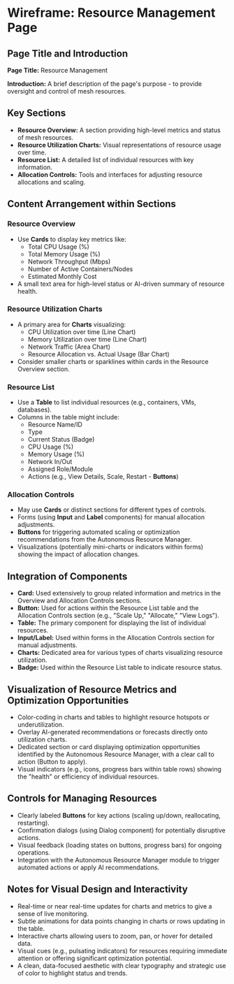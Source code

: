 # Wireframe: Resource Management Page

## Page Title and Introduction

**Page Title:** Resource Management

**Introduction:** A brief description of the page's purpose - to provide oversight and control of mesh resources.

## Key Sections

- **Resource Overview:** A section providing high-level metrics and status of mesh resources.
- **Resource Utilization Charts:** Visual representations of resource usage over time.
- **Resource List:** A detailed list of individual resources with key information.
- **Allocation Controls:** Tools and interfaces for adjusting resource allocations and scaling.

## Content Arrangement within Sections

### Resource Overview
- Use **Cards** to display key metrics like:
    - Total CPU Usage (%)
    - Total Memory Usage (%)
    - Network Throughput (Mbps)
    - Number of Active Containers/Nodes
    - Estimated Monthly Cost
- A small text area for high-level status or AI-driven summary of resource health.

### Resource Utilization Charts
- A primary area for **Charts** visualizing:
    - CPU Utilization over time (Line Chart)
    - Memory Utilization over time (Line Chart)
    - Network Traffic (Area Chart)
    - Resource Allocation vs. Actual Usage (Bar Chart)
- Consider smaller charts or sparklines within cards in the Resource Overview section.

### Resource List
- Use a **Table** to list individual resources (e.g., containers, VMs, databases).
- Columns in the table might include:
    - Resource Name/ID
    - Type
    - Current Status (Badge)
    - CPU Usage (%)
    - Memory Usage (%)
    - Network In/Out
    - Assigned Role/Module
    - Actions (e.g., View Details, Scale, Restart - **Buttons**)

### Allocation Controls
- May use **Cards** or distinct sections for different types of controls.
- Forms (using **Input** and **Label** components) for manual allocation adjustments.
- **Buttons** for triggering automated scaling or optimization recommendations from the Autonomous Resource Manager.
- Visualizations (potentially mini-charts or indicators within forms) showing the impact of allocation changes.

## Integration of Components

- **Card:** Used extensively to group related information and metrics in the Overview and Allocation Controls sections.
- **Button:** Used for actions within the Resource List table and the Allocation Controls section (e.g., "Scale Up," "Allocate," "View Logs").
- **Table:** The primary component for displaying the list of individual resources.
- **Input/Label:** Used within forms in the Allocation Controls section for manual adjustments.
- **Charts:** Dedicated area for various types of charts visualizing resource utilization.
- **Badge:** Used within the Resource List table to indicate resource status.

## Visualization of Resource Metrics and Optimization Opportunities

- Color-coding in charts and tables to highlight resource hotspots or underutilization.
- Overlay AI-generated recommendations or forecasts directly onto utilization charts.
- Dedicated section or card displaying optimization opportunities identified by the Autonomous Resource Manager, with a clear call to action (Button to apply).
- Visual indicators (e.g., icons, progress bars within table rows) showing the "health" or efficiency of individual resources.

## Controls for Managing Resources

- Clearly labeled **Buttons** for key actions (scaling up/down, reallocating, restarting).
- Confirmation dialogs (using Dialog component) for potentially disruptive actions.
- Visual feedback (loading states on buttons, progress bars) for ongoing operations.
- Integration with the Autonomous Resource Manager module to trigger automated actions or apply AI recommendations.

## Notes for Visual Design and Interactivity

- Real-time or near real-time updates for charts and metrics to give a sense of live monitoring.
- Subtle animations for data points changing in charts or rows updating in the table.
- Interactive charts allowing users to zoom, pan, or hover for detailed data.
- Visual cues (e.g., pulsating indicators) for resources requiring immediate attention or offering significant optimization potential.
- A clean, data-focused aesthetic with clear typography and strategic use of color to highlight status and trends.